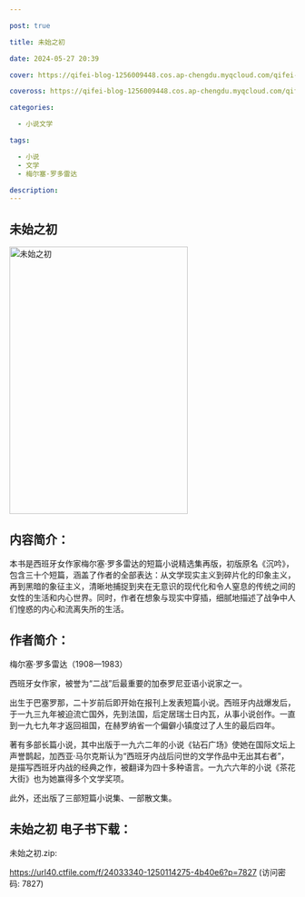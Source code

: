 ```yaml
---

post: true

title: 未始之初

date: 2024-05-27 20:39

cover: https://qifei-blog-1256009448.cos.ap-chengdu.myqcloud.com/qifei-blog/661c744568eb935713eab795.jpg

coveross: https://qifei-blog-1256009448.cos.ap-chengdu.myqcloud.com/qifei-blog/661c744568eb935713eab795.jpg

categories:

  - 小说文学

tags:

  - 小说
  - 文学
  - 梅尔塞·罗多雷达

description:
---
```


## 未始之初
<img alt=" 未始之初" class="aligncenter loading" data-was-processed="true" decoding="async" fetchpriority="high" height="471" src="https://qifei-blog-1256009448.cos.ap-chengdu.myqcloud.com/qifei-blog/661c744568eb935713eab795.jpg " style="cursor: zoom-in;" width="314"/>

## 内容简介：

本书是西班牙女作家梅尔塞·罗多雷达的短篇小说精选集再版，初版原名《沉吟》，包含三十个短篇，涵盖了作者的全部表达：从文学现实主义到碎片化的印象主义，再到黑暗的象征主义，清晰地捕捉到夹在无意识的现代化和令人窒息的传统之间的女性的生活和内心世界。同时，作者在想象与现实中穿插，细腻地描述了战争中人们惶惑的内心和流离失所的生活。

## 作者简介：

梅尔塞·罗多雷达（1908—1983）

西班牙女作家，被誉为“二战”后最重要的加泰罗尼亚语小说家之一。

出生于巴塞罗那，二十岁前后即开始在报刊上发表短篇小说。西班牙内战爆发后，于一九三九年被迫流亡国外，先到法国，后定居瑞士日内瓦，从事小说创作。一直到一九七九年才返回祖国，在赫罗纳省一个偏僻小镇度过了人生的最后四年。

著有多部长篇小说，其中出版于一九六二年的小说《钻石广场》使她在国际文坛上声誉鹊起，加西亚·马尔克斯认为“西班牙内战后问世的文学作品中无出其右者”，是描写西班牙内战的经典之作，被翻译为四十多种语言。一九六六年的小说《茶花大街》也为她赢得多个文学奖项。

此外，还出版了三部短篇小说集、一部散文集。

## 未始之初 电子书下载：
未始之初.zip: 

https://url40.ctfile.com/f/24033340-1250114275-4b40e6?p=7827 (访问密码: 7827)
